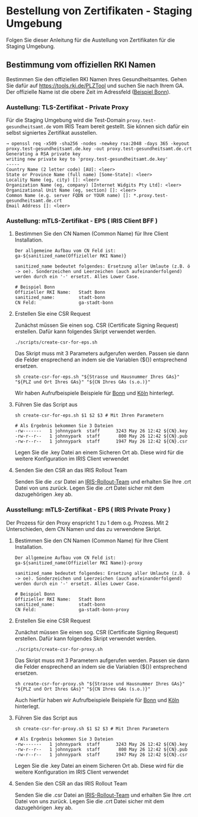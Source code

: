 # Bestellung von Zertifikaten - Staging Umgebung

Folgen Sie dieser Anleitung für die Austellung von Zertifikaten für die Staging Umgebung.

## Bestimmung vom offiziellen RKI Namen

Bestimmen Sie den offiziellen RKI Namen Ihres Gesundheitsamtes. Gehen Sie dafür auf https://tools.rki.de/PLZTool und suchen Sie nach Ihrem GA. Der offizielle Name ist die obere Zeit im Adressfeld ([Beispiel Bonn](./Beispiel-Bonn.png)). 

### Austellung: TLS-Zertifikat - Private Proxy

Für die Staging Umgebung wird die Test-Domain `proxy.test-gesundheitsamt.de` vom IRIS Team bereit gestellt. Sie können sich dafür ein selbst signiertes Zertifikat ausstellen.

```
→ openssl req -x509 -sha256 -nodes -newkey rsa:2048 -days 365 -keyout proxy.test-gesundheitsamt.de.key -out proxy.test-gesundheitsamt.de.crt
Generating a RSA private key
writing new private key to 'proxy.test-gesundheitsamt.de.key'
-----
Country Name (2 letter code) [AU]: <leer>
State or Province Name (full name) [Some-State]: <leer>
Locality Name (eg, city) []: <leer>
Organization Name (eg, company) [Internet Widgits Pty Ltd]: <leer>
Organizational Unit Name (eg, section) []: <leer>
Common Name (e.g. server FQDN or YOUR name) []: *.proxy.test-gesundheitsamt.de.crt
Email Address []: <leer>
```


### Austellung: mTLS-Zertifikat - EPS ( IRIS Client BFF )

1. Bestimmen Sie den CN Namen (Common Name) für Ihre Client Installation. 
   ```
   Der allgemeine Aufbau vom CN Feld ist: ga-${sanitized_name(Offizieller RKI Name)}

   sanitized_name bedeutet folgendes: Ersetzung aller Umlaute (z.B. ö -> oe). Sonderzeichen und Leerzeichen (auch aufeinanderfolgend) werden durch ein '-' ersetzt. Alles Lower Case.

   # Beispiel Bonn
   Offizieller RKI Name:   Stadt Bonn
   sanitized_name:         stadt-bonn
   CN Feld:                ga-stadt-bonn
   ```

2. Erstellen Sie eine CSR Request

   Zunächst müssen Sie einen sog. CSR (Certificate Signing Request) erstellen. Dafür kann folgendes Skript verwendet werden.

   ```
   ./scripts/create-csr-for-eps.sh
   ```

   Das Skript muss mit 3 Parameters aufgerufen werden. Passen sie dann die Felder ensprechend an indem sie die Variablen (${}) entsprechend ersetzen. 

   ```
   sh create-csr-for-eps.sh "${Strasse und Hausnummer Ihres GAs}" "${PLZ und Ort Ihres GAs}" "${CN Ihres GAs (s.o.)}"
   ```

   Wir haben Aufrufbeispiele Beispiele für [Bonn](./examples/Bonn-example.txt) und [Köln](./examples/Koeln-example.txt) hinterlegt.

3. Führen Sie das Script aus

   ```
   sh create-csr-for-eps.sh $1 $2 $3 # Mit Ihren Parametern
   
   # Als Ergebnis bekommen Sie 3 Dateien
   -rw-------   1 johnnypark  staff      3243 May 26 12:42 ${CN}.key
   -rw-r--r--   1 johnnypark  staff       800 May 26 12:42 ${CN}.pub
   -rw-r--r--   1 johnnypark  staff      1947 May 26 12:42 ${CN}.csr
   ```
   Legen Sie die .key Datei an einem Sicheren Ort ab. Diese wird für die weitere Konfiguration im IRIS Client verwendet

4. Senden Sie den CSR an das IRIS Rollout Team

   Senden Sie die .csr Datei an [IRIS-Rollout-Team](mailto:rollout@iris-gateway.de) und erhalten Sie Ihre .crt Datei von uns zurück. Legen Sie die .crt Datei sicher mit dem dazugehörigen .key ab.

### Ausstellung: mTLS-Zertifikat - EPS ( IRIS Private Proxy )

Der Prozess für den Proxy enspricht 1 zu 1 dem o.g. Prozess. Mit 2 Unterschieden, dem CN Namen und das zu verwendene Skript. 

1. Bestimmen Sie den CN Namen (Common Name) für Ihre Client Installation. 
   ```
   Der allgemeine Aufbau vom CN Feld ist: ga-${sanitized_name(Offizieller RKI Name)}-proxy

   sanitized_name bedeutet folgendes: Ersetzung aller Umlaute (z.B. ö -> oe). Sonderzeichen und Leerzeichen (auch aufeinanderfolgend) werden durch ein '-' ersetzt. Alles Lower Case.

   # Beispiel Bonn
   Offizieller RKI Name:   Stadt Bonn
   sanitized_name:         stadt-bonn
   CN Feld:                ga-stadt-bonn-proxy
   ```
2. Erstellen Sie eine CSR Request

   Zunächst müssen Sie einen sog. CSR (Certificate Signing Request) erstellen. Dafür kann folgendes Skript verwendet werden.

   ```
   ./scripts/create-csr-for-proxy.sh
   ```

   Das Skript muss mit 3 Parametern aufgerufen werden. Passen sie dann die Felder ensprechend an indem sie die Variablen (${}) entsprechend ersetzen. 

   ```
   sh create-csr-for-proxy.sh "${Strasse und Hausnummer Ihres GAs}" "${PLZ und Ort Ihres GAs}" "${CN Ihres GAs (s.o.)}"
   ```

   Auch hierfür haben wir Aufrufbeispiele Beispiele für [Bonn](./examples/Bonn-example-proxy.txt) und [Köln](./examples/Koeln-example-proxy.txt) hinterlegt.

3. Führen Sie das Script aus

   ```
   sh create-csr-for-proxy.sh $1 $2 $3 # Mit Ihren Parametern
   
   # Als Ergebnis bekommen Sie 3 Dateien
   -rw-------   1 johnnypark  staff      3243 May 26 12:42 ${CN}.key
   -rw-r--r--   1 johnnypark  staff       800 May 26 12:42 ${CN}.pub
   -rw-r--r--   1 johnnypark  staff      1947 May 26 12:42 ${CN}.csr
   ```
   Legen Sie die .key Datei an einem Sicheren Ort ab. Diese wird für die weitere Konfiguration im IRIS Client verwendet

4. Senden Sie den CSR an das IRIS Rollout Team

   Senden Sie die .csr Datei an [IRIS-Rollout-Team](mailto:rollout@iris-gateway.de) und erhalten Sie Ihre .crt Datei von uns zurück. Legen Sie die .crt Datei sicher mit dem dazugehörigen .key ab.

